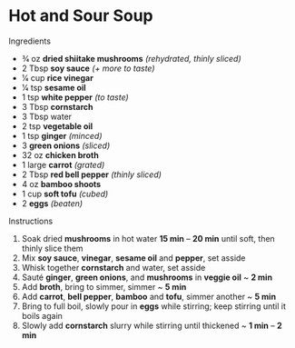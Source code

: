 # Hot and Sour Soup

Ingredients

* 3⁄4 oz **dried shiitake mushrooms** *(rehydrated, thinly sliced)*
* 2 Tbsp **soy sauce** *(+ more to taste)*
* 1⁄4 cup **rice vinegar**
* 1⁄4 tsp **sesame oil**
* 1 tsp **white pepper** *(to taste)*
* 3 Tbsp **cornstarch**
* 3 Tbsp water
* 2 tsp **vegetable oil**
* 1 tsp **ginger** *(minced)*
* 3 **green onions** *(sliced)*
* 32 oz **chicken broth**
* 1 large **carrot** *(grated)*
* 2 Tbsp **red bell pepper** *(thinly sliced)*
* 4 oz **bamboo shoots**
* 1 cup **soft tofu** *(cubed)*
* 2 **eggs** *(beaten)*

Instructions

1. Soak dried **mushrooms** in hot water **15 min** – **20 min** until soft, then thinly slice them
1. Mix **soy sauce**, **vinegar**, **sesame oil** and **pepper**, set asside
1. Whisk together **cornstarch** and water, set asside
1. Sauté **ginger**, **green onions**, and **mushrooms** in **veggie oil** ~ **2 min**
1. Add **broth**, bring to simmer, simmer ~ **5 min**
1. Add **carrot**, **bell pepper**, **bamboo** and **tofu**, simmer another ~ **5 min**
1. Bring to full boil, slowly pour in **eggs** while stirring; keep stirring until it boils again
1. Slowly add **cornstarch** slurry while stirring until thickened ~ **1 min** – **2 min**
